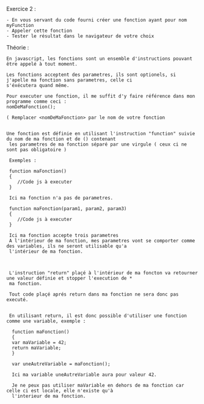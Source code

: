 Exercice 2 :

    - En vous servant du code fourni créer une fonction ayant pour nom myFunction
    - Appeler cette fonction
    - Tester le résultat dans le navigateur de votre choix


Théorie :

    En javascript, les fonctions sont un ensemble d'instructions pouvant être appelé à tout moment.

    Les fonctions acceptent des parametres, ils sont optionels, si j'apelle ma fonction sans parametres, celle ci
    s'éxécutera quand même.

    Pour executer une fonction, il me suffit d'y faire référence dans mon programme comme ceci :
    nomDeMaFonction();

    ( Remplacer <nomDeMaFonction> par le nom de votre fonction


    Une fonction est définie en utilisant l'instruction "function" suivie du nom de ma fonction et de () contenant
     les parametres de ma fonction séparé par une virgule ( ceux ci ne sont pas obligatoire )

     Exemples :

     function maFonction()
     {
        //Code js à executer
     }

     Ici ma fonction n'a pas de parametres.

     function maFonction(param1, param2, param3)
     {
        //Code js à executer
     }

     Ici ma fonction accepte trois parametres
     A l'intérieur de ma fonction, mes parametres vont se comporter comme des variables, ils ne seront utilisable qu'a
     l'intérieur de ma fonction.



     L'instruction "return" plaçé à l'intérieur de ma foncton va retourner une valeur définie et stopper l'execution de *
     ma fonction.

     Tout code plaçé aprés return dans ma fonction ne sera donc pas executé.


     En utilisant return, il est donc possible d'utiliser une fonction comme une variable, exemple :

      function maFonction()
      {
      var maVariable = 42;
      return maVariable;
      }

      var uneAutreVariable = maFonction();

      Ici ma variable uneAutreVariable aura pour valeur 42.

      Je ne peux pas utiliser maVariable en dehors de ma fonction car celle ci est locale, elle n'existe qu'à
      l'interieur de ma fonction.